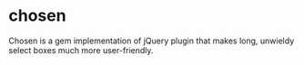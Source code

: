 chosen
======

Chosen is a gem implementation of jQuery plugin that makes long, unwieldy select boxes much more user-friendly. 
